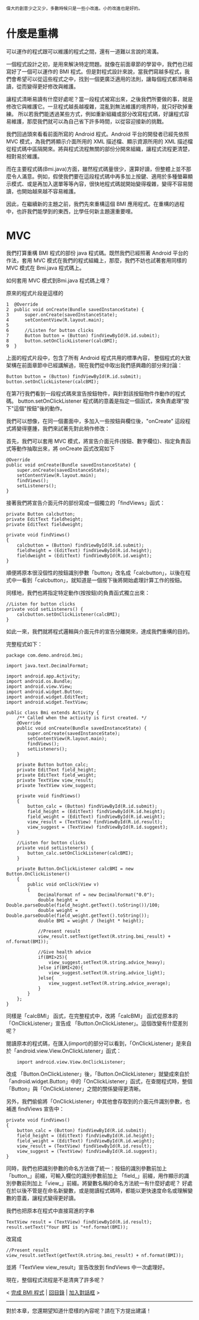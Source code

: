 
```
偉大的創意少之又少，多數時候只是一些小改進。小的改進也是好的。
```

# 什麼是重構 #

可以運作的程式跟可以維護的程式之間，還有一道難以言說的鴻溝。

一個程式設計之初，是用來解決特定問題。就像在前面章節的學習中，我們也已經寫好了一個可以運作的 BMI 程式。但是對程式設計來說，當我們寫越多程式，我們會希望可以從這些程式之中，找到一個更廣泛適用的法則，讓每個程式都清晰易讀，從而變得更好修改與維護。

讓程式清晰易讀有什麼好處呢？當一段程式被寫出來，之後我們所要做的事，就是修改它與維護它。一旦程式越長越複雜，混亂到無法維護的境界時，就只好砍掉重練。
所以若我們能透過某些方式，例如重新組織或部分改寫程式碼，好讓程式容易維護，那麼我們就可以為自己省下許多時間，以從容迎接新的挑戰。

我們回過頭來看看前面所寫的 Android 程式。Android 平台的開發者已經先依照 MVC 模式，為我們將顯示介面所用的 XML 描述檔、顯示資源所用的 XML 描述檔從程式碼中區隔開來。將與程式流程無關的部份分開來組織，讓程式流程更清楚，相對易於維護。

而在主要程式碼(Bmi.java)方面，雖然程式碼量很少，還算好讀，但整體上並不那麼令人滿意。例如，假使我們要在這段程式碼中再多加上按鍵、適用於多種螢幕顯示模式、或是再加入選單等等內容，很快地程式碼就開始變得複雜，變得不容易閱讀，也開始越來越不容易維護。

因此，在繼續新的主題之前，我們先來重構這個 BMI 應用程式。在重構的過程中，也許我們能學到的東西，比學任何新主題還重要哩。


# MVC #

我們打算重構 BMI 程式的部份 java 程式碼。既然我們已經照著 Android 平台的作法，套用 MVC 模式在我們的程式組織上，那麼，我們不妨也試著套用同樣的 MVC 模式在 Bmi.java 程式碼上。

如何套用 MVC 模式到Bmi.java 程式碼上哩？

原來的程式片段是這樣的

```
1  @Override
2  public void onCreate(Bundle savedInstanceState) {
3      super.onCreate(savedInstanceState);
4      setContentView(R.layout.main);
5           
6      //Listen for button clicks
7      Button button = (Button) findViewById(R.id.submit);
8      button.setOnClickListener(calcBMI);
9  }
```

上面的程式片段中，包含了所有 Android 程式共用的標準內容，
整個程式的大致架構在前面章節中已經講解過，現在我們從中取出我們感興趣的部分來討論：

```
Button button = (Button) findViewById(R.id.submit);
button.setOnClickListener(calcBMI);
```

在第7行我們看到一段程式碼來宣告按鈕物件，與針對該按鈕物件作動作的程式碼。
button.setOnClickListener 程式碼的意義是指定一個函式，來負責處理"按下"這個"按鈕"後的動作。

我們可以想像，在同一個畫面中，多加入一些按鈕與欄位後，"onCreate" 這段程式將變得壅腫，我們來試著先對此稍作修改：

首先，我們可以套用 MVC 模式，將宣告介面元件(按鈕、數字欄位)、指定負責函式等動作抽取出來，將 onCreate 函式改寫如下

```
@Override
public void onCreate(Bundle savedInstanceState) {
    super.onCreate(savedInstanceState);
    setContentView(R.layout.main);
    findViews();
    setListeners(); 
}
```

接著我們將宣告介面元件的部份寫成一個獨立的「findViews」函式：

```
private Button calcbutton;
private EditText fieldheight;
private EditText fieldweight;

private void findViews()
{
    calcbutton = (Button) findViewById(R.id.submit);
    fieldheight = (EditText) findViewById(R.id.height);
    fieldweight = (EditText) findViewById(R.id.weight);
}
```

順便將原本很沒個性的按鈕識別參數「button」改名成「calcbutton」，以後在程式中一看到「calcbutton」，就知道是一個按下後將開始處理計算工作的按鈕。

同樣地，我們也將指定特定動作(按按鈕)的負責函式獨立出來：

```
//Listen for button clicks
private void setListeners() {
    calcbutton.setOnClickListener(calcBMI);
}
```

如此一來，我們就將程式邏輯與介面元件的宣告分離開來，達成我們重構的目的。

完整程式如下：
```
package com.demo.android.bmi;

import java.text.DecimalFormat;

import android.app.Activity;
import android.os.Bundle;
import android.view.View;
import android.widget.Button;
import android.widget.EditText;
import android.widget.TextView;

public class Bmi extends Activity {
    /** Called when the activity is first created. */
    @Override
    public void onCreate(Bundle savedInstanceState) {
        super.onCreate(savedInstanceState);
        setContentView(R.layout.main);
        findViews();
        setListeners();
    }

    private Button button_calc;
    private EditText field_height;
    private EditText field_weight;
    private TextView view_result;
    private TextView view_suggest;

    private void findViews()
    {
    	button_calc = (Button) findViewById(R.id.submit);
    	field_height = (EditText) findViewById(R.id.height);
    	field_weight = (EditText) findViewById(R.id.weight);
    	view_result = (TextView) findViewById(R.id.result);
    	view_suggest = (TextView) findViewById(R.id.suggest);
    }

    //Listen for button clicks
    private void setListeners() {
    	button_calc.setOnClickListener(calcBMI);
    }

    private Button.OnClickListener calcBMI = new Button.OnClickListener()
    {
        public void onClick(View v)
        {
            DecimalFormat nf = new DecimalFormat("0.0");
            double height = Double.parseDouble(field_height.getText().toString())/100;
            double weight = Double.parseDouble(field_weight.getText().toString());
            double BMI = weight / (height * height);
            
            //Present result 
            view_result.setText(getText(R.string.bmi_result) + nf.format(BMI));
 
            //Give health advice 
            if(BMI>25){
                view_suggest.setText(R.string.advice_heavy);
            }else if(BMI<20){
                view_suggest.setText(R.string.advice_light);
            }else{
                view_suggest.setText(R.string.advice_average);
            }
        }
    };
}
```

同樣是「calcBMI」 函式，在完整程式中，改將「calcBMI」 函式從原本的「OnClickListener」宣告成 「Button.OnClickListener」。這個改變有什麼差別呢？

閱讀原本的程式碼，在匯入(import)的部分可以看到，「OnClickListener」是來自於「android.view.View.OnClickListener」函式：
```
    import android.view.View.OnClickListener;
```

改成 「Button.OnClickListener」後，「Button.OnClickListener」就變成來自於「android.widget.Button」中的「OnClickListener」函式，在查閱程式時，整個「Button」與「OnClickListener」之間的關係變得更清晰。

另外，我們偷偷將「OnClickListener」中其他會存取到的介面元件識別參數，也補進 findViews 宣告中：
```
private void findViews()
{
    button_calc = (Button) findViewById(R.id.submit);
    field_height = (EditText) findViewById(R.id.height);
    field_weight = (EditText) findViewById(R.id.weight);
    view_result = (TextView) findViewById(R.id.result);
    view_suggest = (TextView) findViewById(R.id.suggest);
}
```

同時，我們也把識別參數的命名方法做了統一：按鈕的識別參數前加上 「button\_」前綴，可輸入欄位的識別參數前加上 「field\_」前綴，用作顯示的識別參數前則加上「view\_」前綴。將變數名稱的命名方法統一有什麼好處呢？
好處在於以後不管是在命名新變數，或是閱讀程式碼時，都能以更快速度命名或理解變數的意義，讓程式變得更好讀。

我們也把原本在程式中直接寫進的字串

```
TextView result = (TextView) findViewById(R.id.result);
result.setText("Your BMI is "+nf.format(BMI));
```

改寫成

```
//Present result
view_result.setText(getText(R.string.bmi_result) + nf.format(BMI));
```

並將「TextView view\_result」宣告改放到 findViews 中一次處理好。

現在，整個程式流程是不是清爽了許多呢？


< [完成 BMI 程式](BmiLogic.md) | [回目錄](DiveIntoAndroid.md) | [加入對話框](AndroidDialog.md) >


---


對於本章，您還期望知道什麼樣的內容呢？請在下方提出建議！